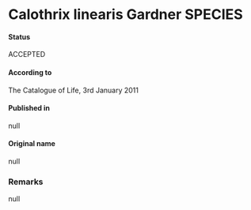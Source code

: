 # Calothrix linearis Gardner SPECIES

#### Status
ACCEPTED

#### According to
The Catalogue of Life, 3rd January 2011

#### Published in
null

#### Original name
null

### Remarks
null